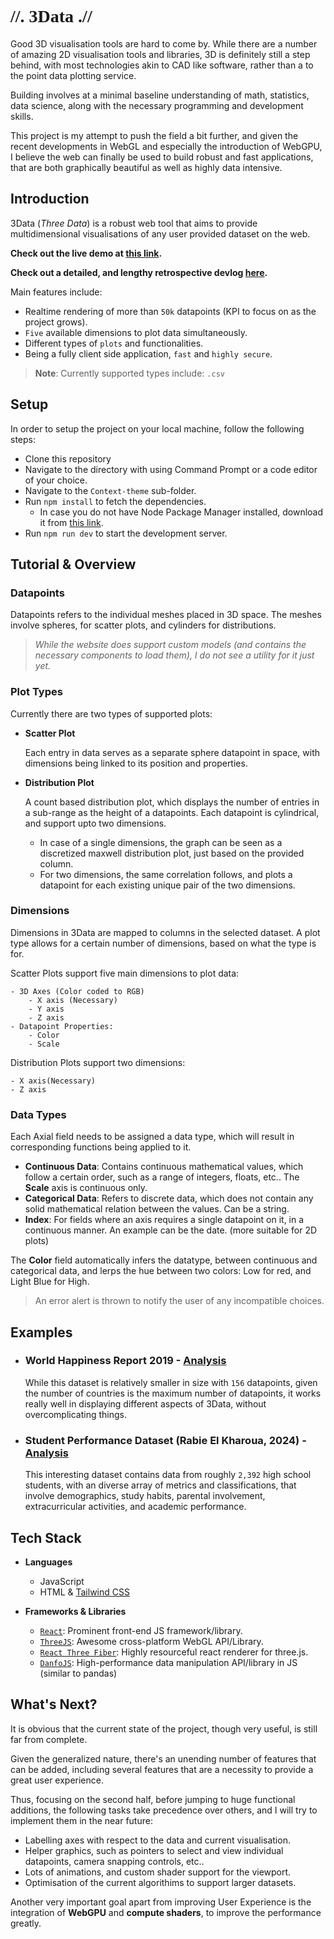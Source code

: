 # <span style = "font-weight: bold; font-family: Tahoma;"> //. 3Data .// </span>

Good 3D visualisation tools are hard to come by. While there are a number of amazing 2D visualisation tools and libraries, 3D is definitely still a step behind, with most technologies akin to CAD like software, rather than a to the point data plotting service.

Building involves at a minimal baseline understanding of math, statistics, data science, along with the necessary programming and development skills.

This project is my attempt to push the field a bit further, and given the recent developments in WebGL and especially the introduction of WebGPU, I believe the web can finally be used to build robust and fast applications, that are both graphically beautiful as well as highly data intensive.

## Introduction
3Data (*Three Data*) is a robust web tool that aims to provide multidimensional visualisations of any user provided dataset on the web.

**Check out the live demo at [this link](https://3data.netlify.app/).**

**Check out a detailed, and lengthy retrospective devlog [here](./README_long.md).**

Main features include:
- Realtime rendering of more than `50k` datapoints (KPI to focus on as the project grows).
- `Five` available dimensions to plot data simultaneously.
- Different types of `plots` and functionalities.
- Being a fully client side application, `fast` and `highly secure`. 

> **Note**: Currently supported types include: `.csv` 

## Setup
In order to setup the project on your local machine, follow the following steps:
- Clone this repository
- Navigate to the directory with using Command Prompt or a code editor of your choice.
- Navigate to the `Context-theme` sub-folder.
- Run `npm install` to fetch the dependencies.
    - In case you do not have Node Package Manager installed, download it from [this link](https://nodejs.org/en/download/prebuilt-installer).
- Run `npm run dev` to start the development server.

## Tutorial & Overview

### Datapoints 
Datapoints refers to the individual meshes placed in 3D space. The meshes involve spheres, for scatter plots, and cylinders for distributions. 
> *While the website does support custom models (and contains the necessary components to load them), I do not see a utility for it just yet.*

### Plot Types
Currently there are two types of supported plots:

- **Scatter Plot**
    
    Each entry in data serves as a separate sphere datapoint in space, with dimensions being linked to its position and properties.

- **Distribution Plot**

    A count based distribution plot, which displays the number of entries in a sub-range as the height of a datapoints. Each datapoint is cylindrical, and support upto two dimensions.

    - In case of a single dimensions, the graph can be seen as a discretized maxwell distribution plot, just based on the provided column.
    - For two dimensions, the same correlation follows, and plots a datapoint for each existing unique pair of the two dimensions.

### Dimensions

Dimensions in 3Data are mapped to columns in the selected dataset. A plot type allows for a certain number of dimensions, based on what the type is for.

Scatter Plots support five main dimensions to plot data:
```
- 3D Axes (Color coded to RGB)
    - X axis (Necessary)
    - Y axis
    - Z axis
- Datapoint Properties:
    - Color
    - Scale
```
Distribution Plots support two dimensions:
```
- X axis(Necessary)
- Z axis
```

### Data Types

Each Axial field needs to be assigned a data type, which will result in corresponding functions being applied to it.

- **Continuous Data**: Contains continuous mathematical values, which follow a certain order, such as a range of integers, floats, etc.. The **Scale** axis is continuous only.
- **Categorical Data**: Refers to discrete data, which does not contain any solid mathematical relation between the values. Can be a string.
- **Index**: For fields where an axis requires a single datapoint on it, in a continuous manner. An example can be the date. (more suitable for 2D plots)

The **Color** field automatically infers the datatype, between continuous and categorical data, and lerps the hue between two colors: Low for red, and Light Blue for High.

> An error alert is thrown to notify the user of any incompatible choices.

## Examples

- ### World Happiness Report 2019 - [Analysis](./examples.md#world-happiness-report-2019)
    
    While this dataset is relatively smaller in size with `156` datapoints, given the number of countries is the maximum number of datapoints, it works really well in displaying different aspects of 3Data, without overcomplicating things.
    

- ### Student Performance Dataset (Rabie El Kharoua, 2024) - [Analysis]() 

    This interesting dataset contains data from roughly `2,392` high school students, with an diverse array of metrics and classifications, that involve demographics, study habits, parental involvement, extracurricular activities, and academic performance.

## Tech Stack

- **Languages**
    - JavaScript 
    - HTML & [Tailwind CSS](https://tailwindcss.com/)

- **Frameworks & Libraries**
    - [`React`](https://react.dev/): Prominent front-end JS framework/library.
    - [`ThreeJS`](https://threejs.org/): Awesome cross-platform WebGL API/Library.
    - [`React Three Fiber`](https://r3f.docs.pmnd.rs/getting-started/introduction): Highly resourceful react renderer for three.js.
    - [`DanfoJS`](https://danfo.jsdata.org/): High-performance data manipulation API/library in JS (similar to pandas)

## What's Next?

It is obvious that the current state of the project, though very useful, is still far from complete. 

Given the generalized nature, there's an unending number of features that can be added, including several features that are a necessity to provide a great user experience.

Thus, focusing on the second half, before jumping to huge functional additions, the following tasks take precedence over others, and I will try to implement them in the near future:
- Labelling axes with respect to the data and current visualisation.
- Helper graphics, such as pointers to select and view individual datapoints, camera snapping controls, etc..
- Lots of animations, and custom shader support for the viewport.
- Optimisation of the current algorithims to support larger datasets.

Another very important goal apart from improving User Experience is the integration of **WebGPU** and **compute shaders**, to improve the performance greatly.